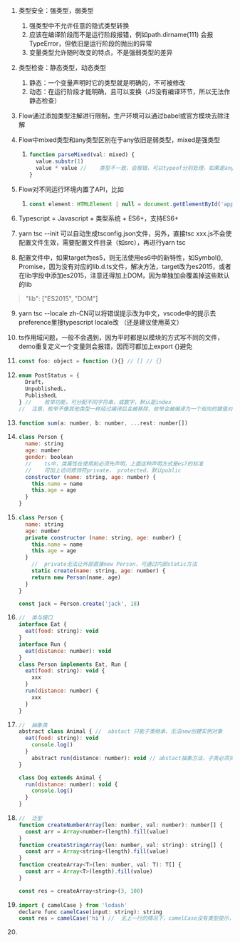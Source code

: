 1. 类型安全：强类型，弱类型

   1. 强类型中不允许任意的隐式类型转换
   2. 应该在编译阶段而不是运行阶段报错，例如path.dirname(111) 会报TypeError，但依旧是运行阶段的抛出的异常
   3. 变量类型允许随时改变的特点，不是强弱类型的差异

2. 类型检查：静态类型，动态类型

   1. 静态：一个变量声明时它的类型就是明确的，不可被修改
   2. 动态：在运行阶段才能明确，且可以变换（JS没有编译环节，所以无法作静态检查）

3. Flow通过添加类型注解进行限制，生产环境可以通过babel或官方模块去除注解

4. Flow中mixed类型和any类型区别在于any依旧是弱类型，mixed是强类型

   1. ````js
      function parseMixed(val: mixed) {
      	value.substr(1)
        value * value //	类型不一致，会报错，可以typeof分别处理，如果是any，不会
      }
      ````

5. Flow对不同运行环境内置了API，比如

   1. ````js
      const element: HTMLElement | null = document.getElementById('app') // 参数为string，且可以从HTMLElement查看详细定义
      ````

6. Typescript = Javascript + 类型系统 + ES6+，支持ES6+

7. yarn tsc --init 可以自动生成tsconfig.json文件，另外，直接tsc xxx.js不会使配置文件生效，需要配置文件目录（如src），再进行yarn tsc

8. 配置文件中，如果target为es5，则无法使用es6中的新特性，如Symbol(), Promise，因为没有对应的lib.d.ts文件，解决方法，target改为es2015，或者在lib字段中添加es2015，注意还得加上DOM，因为单独加会覆盖掉这些默认的lib

> "lib": ["ES2015", "DOM"]

9. yarn tsc --locale zh-CN可以将错误提示改为中文，vscode中的提示去preference里搜typescript locale改 （还是建议使用英文）

10. ts作用域问题，一般不会遇到，因为平时都是以模块的方式写不同的文件，demo重复定义一个变量则会报错，因而可都加上export {}避免

11. ````js
    const foo: object = function (){} // [] // {}
    ````

12. ````js
    enum PostStatus = {
      Draft，
      UnpublishedL，
      PublishedL
    } //	枚举功能，可分配不同字符串，或数字，默认是index
    //	注意，枚举不像其他类型一样经过编译后会被移除，枚举会被编译为一个双向的键值对对象（可通过键获取值，可通过值获取键，如：PostStatus[0] 可得到'Draft'，实际开发中不需要此功能可在enum前加上const，则不会被编译成对象）
    ````

13. ````js
    function sum(a: number, b: number, ...rest: number[])
    ````

14. ````js
    class Person {
      name: string
      age: number
      gender: boolean
      //	ts中，类属性在使用前必须先声明，上面这种声明方式是es7的标准
      //	可加上访问修饰符private， protected，默认public
      constructor (name: string, age: number) {
        this.name = name
        this.age = age
      }
    }
    ````

15. ````js
    class Person {
      name: string
      age: number
      private constructor (name: string, age: number) {
        this.name = name
        this.age = age
      }
    	//	private无法让外部直接new Person，可通过内部static方法
    	static create(name: string, age: number) {
        return new Person(name, age)
      }
    }
    
    const jack = Person.create('jack', 18)
    ````

16. ````js
    //	类与接口
    interface Eat {
      eat(food: string): void
    }
    interface Run {
      eat(distance: number): void
    }
    class Person implements Eat, Run {
      eat(food: string): void {
        xxx
      }
      run(distance: number) {
        xxx
      }
    }
    ````

17. ```js
    //	抽象类
    abstract class Animal { //	abstact 只能子类继承，无法new创建实例对象
      eat(food: string): void
      	console.log()
      }
    	abstract run(distance: number): void //	abstact抽象方法，子类必须实现
    }
    
    class Dog extends Animal {
      run(distance: number): void {
        console.log()
      }
    }
    ```

18. ````js
    //	泛型
    function createNumberArray(len: number, val: number): number[] {
      const arr = Array<number>(length).fill(value)
    }
    function createStringArray(len: number, val: string): string[] {
      const arr = Array<string>(length).fill(value)
    }
    function createArray<T>(len: number, val: T): T[] {
      const arr = Array<T>(length).fill(value)
    }
    
    const res = createArray<string>(3, 100)
    ````

19. ````js
    import { camelCase } from 'lodash'
    declare func camelCase(input: string): string
    const res = camelCase('hi') //	无上一行的情况下，camelCase没有类型提示，为了兼容这种普通的模块，这种情况需要单独类型声明，社区把绝大多数的模块都进行了声明，安装使用@types/xxx 即可。也有很多模块在内部已经声明过，无需安装
    ````

20. 


